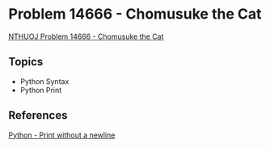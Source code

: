 # Problem 14666 - Chomusuke the Cat
[NTHUOJ Problem 14666 - Chomusuke the Cat](https://acm.cs.nthu.edu.tw/problem/14666/)


## Topics
- Python Syntax
- Python Print


## References
[Python - Print without a newline](https://ioflood.com/blog/python-print-without-newline/)